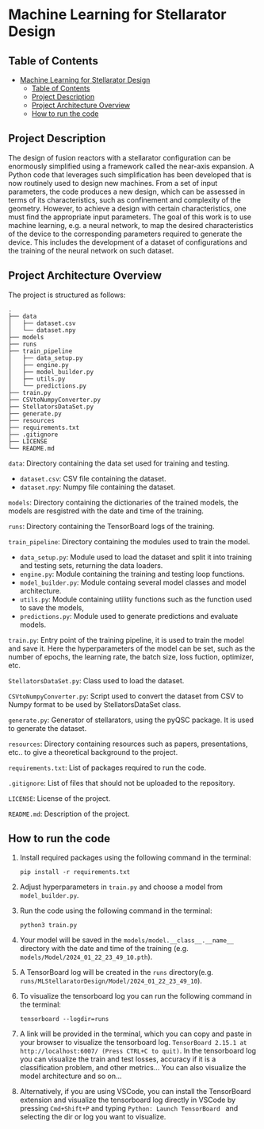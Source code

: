 # Machine Learning for Stellarator Design

## Table of Contents
- [Machine Learning for Stellarator Design](#machine-learning-for-stellarator-design)
  - [Table of Contents](#table-of-contents)
  - [Project Description](#project-description)
  - [Project Architecture Overview](#project-architecture-overview)
  - [How to run the code](#how-to-run-the-code)

## Project Description
The design of fusion reactors with a stellarator configuration can be enormously simplified using a framework called the near-axis expansion. A Python code that leverages such simplification has been developed that is now routinely used to design new machines. From a set of input parameters, the code produces a new design, which can be assessed in terms of its characteristics, such as confinement and complexity of the geometry. However, to achieve a design with certain characteristics, one must find the appropriate input parameters. The goal of this work is to use machine learning, e.g. a neural network, to map the desired characteristics of the device to the corresponding parameters required to generate the device. This includes the development of a dataset of configurations and the training of the neural network on such dataset.

## Project Architecture Overview
The project is structured as follows:

```
.
├── data
│   ├── dataset.csv
│   └── dataset.npy
├── models
├── runs
├── train_pipeline
│   ├── data_setup.py
│   ├── engine.py
│   ├── model_builder.py
│   ├── utils.py
│   └── predictions.py
├── train.py
├── CSVtoNumpyConverter.py
├── StellatorsDataSet.py
├── generate.py
├── resources 
├── requirements.txt
├── .gitignore
├── LICENSE
└── README.md
```

```data```: Directory containing the data set used for training and testing.

*  ```dataset.csv```: CSV file containing the dataset.
*  ```dataset.npy```: Numpy file containing the dataset.
    
```models```: Directory containing the dictionaries of the trained models, the models are resgistred with the date and time of the training.

```runs```: Directory containing the TensorBoard logs of the training.

```train_pipeline```: Directory containing the modules used to train the model.

 *   ```data_setup.py```: Module used to load the dataset and split it into training and testing sets, returning the data loaders.
 *   ```engine.py```: Module containing the training and testing loop functions.
 *   ```model_builder.py```: Module containg several model classes and model architecture.
 *   ```utils.py```: Module containing utility functions such as the function used to save the models,
 *   ```predictions.py```: Module used to generate predictions and evaluate models.

```train.py```: Entry point of the training pipeline, it is used to train the model and save it. Here the hyperparameters of the model can be set, such as the number of epochs, the learning rate, the batch size, loss fuction, optimizer, etc.

```StellatorsDataSet.py```: Class used to load the dataset.

```CSVtoNumpyConverter.py```: Script used to convert the dataset from CSV to Numpy format to be used by StellatorsDataSet class.

```generate.py```: Generator of stellarators, using the pyQSC package. It is used to generate the dataset.

```resources```: Directory containing resources such as papers, presentations, etc.. to give a theoretical background to the project.

```requirements.txt```: List of packages required to run the code.

```.gitignore```: List of files that should not be uploaded to the repository.

```LICENSE```: License of the project.

```README.md```: Description of the project.



## How to run the code

1. Install required packages using the following command in the terminal:

    ```
    pip install -r requirements.txt
    ```

2. Adjust hyperparameters in ```train.py``` and choose a model from ```model_builder.py```.

3. Run the code using the following command in the terminal:

    ```
    python3 train.py
    ```

4. Your model will be saved in the ```models/model.__class__.__name__``` directory with the date and time of the training (e.g. ```models/Model/2024_01_22_23_49_10.pth```).

5. A TensorBoard log will be created in the ```runs``` directory(e.g. ```runs/MLStellaratorDesign/Model/2024_01_22_23_49_10```).
6. To visualize the tensorboard log you can run the following command in the terminal:

    ```
    tensorboard --logdir=runs
    ```

7. A link will be provided in the terminal, which you can copy and paste in your browser to visualize the tensorboard log. 
```TensorBoard 2.15.1 at http://localhost:6007/ (Press CTRL+C to quit)```. In the tensorboard log you can visualize the train and test losses, accuracy if it is a classification problem, and other metrics... You can also visualize the model architecture and so on...

8. Alternatively, if you are using VSCode, you can install the TensorBoard extension and visualize the tensorboard log directly in VSCode by
pressing ```Cmd+Shift+P``` and typing ```Python: Launch TensorBoard ``` and selecting the dir or log you want to visualize.
